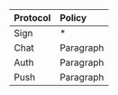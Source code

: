 
|  Protocol                 | Policy        |
| :-----------              | :-----------  |
|  Sign                     | *         |
|  Chat                     | Paragraph     |
|  Auth                     | Paragraph     |
|  Push                     | Paragraph     |
